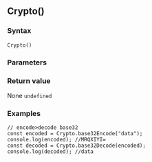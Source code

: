 ## Crypto()

### Syntax
```
Crypto()
```

### Parameters
<dl>
</dl>

### Return value

<dl>
    <dt>None <code>undefined</code></dt>
</dl>

### Examples
```
// encode>decode base32const encoded = Crypto.base32Encode("data");console.log(encoded); //MRQXIYI=const decoded = Crypto.base32Decode(encoded);console.log(decoded); //data
```


